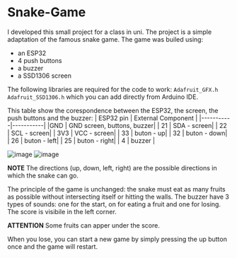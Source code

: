 # Snake-Game

I developed this small project for a class in uni. The project is a simple adaptation of the famous snake game. 
The game was builed using:
* an ESP32
* 4 push buttons
* a buzzer
* a SSD1306 screen
  
The following libraries are required for the code to work:
 ` Adafruit_GFX.h `
 ` Adafruit_SSD1306.h `
which you can add directly from Arduino IDE.

This table show the corespondence between the ESP32, the screen, the push buttons and the buzzer:
| ESP32 pin | External Component |
|-----------|-----------|
|GND | GND screen, buttons, buzzer|
| 21 | SDA - screen|
| 22 | SCL - screen|
| 3V3 | VCC - screen|
| 33 | buton - up| 
| 32 | buton - down|
| 26 | buton - left|
| 25 | buton - right|
| 4 | buzzer |

![image](https://github.com/user-attachments/assets/e8421ceb-cea5-4fc2-848f-60ac8ccad09c)
![image](https://github.com/user-attachments/assets/243c63f4-ab73-43c7-bd12-c613df31bad4)


**NOTE** The directions (up, down, left, right) are the possible directions in which the snake can go.

The principle of the game is unchanged: the snake must eat as many fruits as possible without intersecting itself or hitting the walls.
The buzzer have 3 types of sounds: one for the start, on for eating a fruit and one for losing. The score is visibile in the left corner. 

**ATTENTION** Some fruits can apper under the score.

When you lose, you can start a new game by simply pressing the up button once and the game will restart. 







